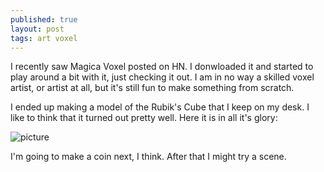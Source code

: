 ```yaml
---
published: true
layout: post
tags: art voxel
---
```



I recently saw Magica Voxel posted on HN. I donwloaded it and started to play around a bit with it, just checking it out. I am in no way a skilled voxel artist, or artist at all, but it's still fun to make something from scratch.

I ended up making a model of the Rubik's Cube that I keep on my desk. I like to think that it turned out pretty well. Here it is in all it's glory:

![picture]({{site.baseurl}}/images/rubikscube.png)

I'm going to make a coin next, I think. After that I might try a scene.
